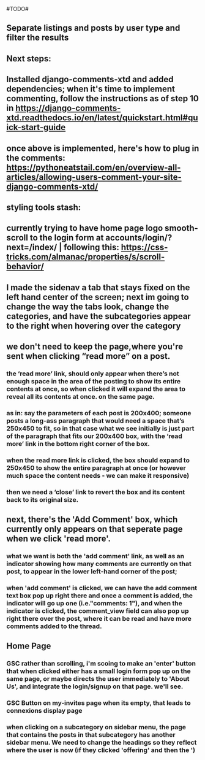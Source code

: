 #TODO#



## Separate listings and posts by user type and filter the results

## Next steps:

## Installed django-comments-xtd and added dependencies; when it's time to implement commenting, follow the instructions as of step 10 in https://django-comments-xtd.readthedocs.io/en/latest/quickstart.html#quick-start-guide

## once above is implemented, here's how to plug in the comments: https://pythoneatstail.com/en/overview-all-articles/allowing-users-comment-your-site-django-comments-xtd/

## styling tools stash: 
## 
## currently trying to have home page logo smooth-scroll to the login form at accounts/login/?next=/index/ | following this: https://css-tricks.com/almanac/properties/s/scroll-behavior/




 <!-- GSC  -->
## I made the sidenav a tab that stays fixed on the left hand center of the screen; next im going to change the way the tabs look, change the categories, and have the subcategories appear to the right when hovering over the category

<!-- GSC -->
##  we don't need to keep the page,where you're sent when clicking “read more” on a post.

 <!-- GSC  -->
### the ‘read more’ link, should only appear when there’s not enough space in the area of the posting to show its entire contents at once, so when clicked it will expand the area to reveal all its contents at once. on the same page. 

<!-- GSC -->
###  as in: say the parameters of each post is 200x400; someone posts a long-ass paragraph that would need a space that’s 250x450 to fit, so in that case what we see initially is just part of the paragraph that fits our 200x400 box, with the ‘read more’ link in the bottom right corner of the box.

<!-- GSC -->
###  when the read more link is clicked, the box should expand to 250x450 to show the entire paragraph at once (or however much space the content needs - we can make it responsive)

### then we need a ‘close’ link to revert the box and its content back to its original size.

## next, there's the 'Add Comment' box, which currently only appears on that seperate page when we click 'read more'. 

### what we want is both the 'add comment' link, as well as an indicator showing how many comments are currently on that post, to appear in the lower left-hand corner of the post; 

### when 'add comment' is clicked, we can have the add comment text box pop up right there and once a comment is added, the indicator will go up one (i.e."comments: 1"), and when the indicator is clicked, the comment_view field can also pop up right there over the post, where it can be read and have more comments added to the thread.

## Home Page

### GSC rather than scrolling, i'm scoing to make an 'enter' button that when clicked either has a small login form pop up on the same page, or maybe directs the user immediately to 'About Us', and integrate the login/signup on that page. we'll see. 


### GSC Button on my-invites page when its empty, that leads to connexions display page

### when clicking on a subcategory on sidebar menu, the page that contains the posts in that subcategory has another sidebar menu. We need to change the headings so they reflect where the user is now (if they clicked 'offering' and then the ')